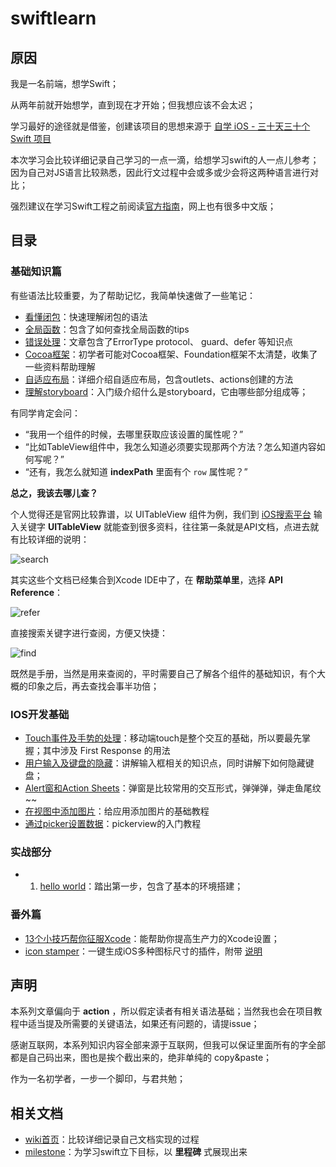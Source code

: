 # swiftlearn

## 原因

我是一名前端，想学Swift；

从两年前就开始想学，直到现在才开始；但我想应该不会太迟；

学习最好的途径就是借鉴，创建该项目的思想来源于 [自学 iOS - 三十天三十个 Swift 项目](http://www.jianshu.com/p/52032bc4cbe4#) 

本次学习会比较详细记录自己学习的一点一滴，给想学习swift的人一点儿参考；因为自己对JS语言比较熟悉，因此行文过程中会或多或少会将这两种语言进行对比；

强烈建议在学习Swift工程之前阅读[官方指南](https://developer.apple.com/library/ios/documentation/Swift/Conceptual/Swift_Programming_Language/GuidedTour.html#)，网上也有很多中文版；

## 目录

### 基础知识篇

有些语法比较重要，为了帮助记忆，我简单快速做了一些笔记：
 - [看懂闭包](./basic/closure.md)：快速理解闭包的语法
 - [全局函数](./basic/inner-fn.md)：包含了如何查找全局函数的tips
 - [错误处理](./basic/error-handle.md)：文章包含了ErrorType protocol、 guard、defer 等知识点
 - [Cocoa框架](./basic/cocoa.md)：初学者可能对Cocoa框架、Foundation框架不太清楚，收集了一些资料帮助理解
 - [自适应布局](./basic/adaptive.md)：详细介绍自适应布局，包含outlets、actions创建的方法
 - [理解storyboard](./basic/storyboard.md)：入门级介绍什么是storyboard，它由哪些部分组成等；


有同学肯定会问：
 - “我用一个组件的时候，去哪里获取应该设置的属性呢？”
 - “比如TableView组件中，我怎么知道必须要实现那两个方法？怎么知道内容如何写呢？”
 - “还有，我怎么就知道 **indexPath** 里面有个 `row` 属性呢？”

**总之，我该去哪儿查？**

个人觉得还是官网比较靠谱，以 UITableView 组件为例，我们到 [iOS搜索平台](https://developer.apple.com/search/) 输入关键字 **UITableView** 就能查到很多资料，往往第一条就是API文档，点进去就有比较详细的说明：

![search](http://ww3.sinaimg.cn/large/514b710agw1f33g486axij20o10kx0w2.jpg)

其实这些个文档已经集合到Xcode IDE中了，在 **帮助菜单里**，选择 **API Reference**：

![refer](https://lh3.googleusercontent.com/-h1Y3VgIGdIA/VzrptllkTUI/AAAAAAAACpk/lbz98x5bGccBW0rIrTr7ldrlS2uSEsBUQCCo/s800/2016-05-17_17-50-23.png)

直接搜索关键字进行查阅，方便又快捷：

![find](https://lh3.googleusercontent.com/-_SESXijRYHk/VzrqvCPuoiI/AAAAAAAACps/SPKepoxnIJwQj6DTNmBkNSKDl-k5fw0JACCo/s800/2016-05-17_17-55-48.png)

既然是手册，当然是用来查阅的，平时需要自己了解各个组件的基础知识，有个大概的印象之后，再去查找会事半功倍；

### IOS开发基础
 - [Touch事件及手势的处理](./dev-basic/touch.md)：移动端touch是整个交互的基础，所以要最先掌握；其中涉及 First Response 的用法
 - [用户输入及键盘的隐藏](./dev-basic/keyboard.md)：讲解输入框相关的知识点，同时讲解下如何隐藏键盘；
 - [Alert窗和Action Sheets](./dev-basic/alert.md)：弹窗是比较常用的交互形式，弹弹弹，弹走鱼尾纹~~
 - [在视图中添加图片](./dev-basic/image.md)：给应用添加图片的基础教程
 - [通过picker设置数据](./dev-basic/picker.md)：pickerview的入门教程

### 实战部分

 - 1. [hello world](./hello-world/README.md)：踏出第一步，包含了基本的环境搭建；


### 番外篇
 - [13个小技巧帮你征服Xcode](http://benbeng.leanote.com/post/13%E4%B8%AA%E5%B0%8F%E6%8A%80%E5%B7%A7%E5%B8%AE%E4%BD%A0%E5%BE%81%E6%9C%8DXcode)：能帮助你提高生产力的Xcode设置；
 - [icon stamper](https://github.com/tylergaw/icon-stamper)：一键生成iOS多种图标尺寸的插件，附带 [说明](http://www.ui.cn/detail/77876.html)



## 声明

本系列文章偏向于 **action** ，所以假定读者有相关语法基础；当然我也会在项目教程中适当提及所需要的关键语法，如果还有问题的，请提issue；

感谢互联网，本系列知识内容全部来源于互联网，但我可以保证里面所有的字全部都是自己码出来，图也是挨个截出来的，绝非单纯的 copy&paste；

作为一名初学者，一步一个脚印，与君共勉；

## 相关文档

 - [wiki首页](https://github.com/boycgit/swiftlearn/wiki)：比较详细记录自己文档实现的过程
 - [milestone](https://github.com/boycgit/swiftlearn/milestones)：为学习swift立下目标，以 **里程碑** 式展现出来
